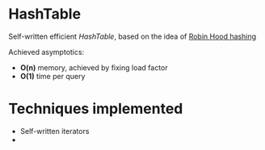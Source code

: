 # HashTable

Self-written efficient *HashTable*, based on the idea of [Robin Hood hashing](https://en.wikipedia.org/wiki/Hash_table#:~:text=31%5D%3A%E2%80%8A353-,Robin%20Hood%20hashing,-%5Bedit%5D) 

Achieved asymptotics: 
- __O(n)__ memory, achieved by fixing load factor
- __O(1)__ time per query

# Techniques implemented 
- Self-written iterators
- 
